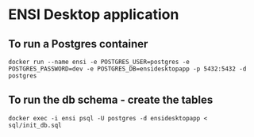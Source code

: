 # ENSI Desktop application

## To run a Postgres container

`docker run --name ensi -e POSTGRES_USER=postgres -e POSTGRES_PASSWORD=dev -e POSTGRES_DB=ensidesktopapp -p 5432:5432 -d postgres`

## To run the db schema - create the tables

`docker exec -i ensi psql -U postgres -d ensidesktopapp < sql/init_db.sql`
